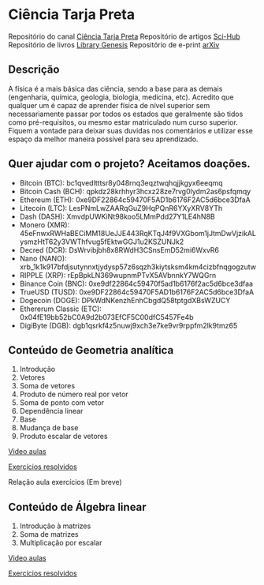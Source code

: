 # Ciência Tarja Preta

Repositório do canal [Ciência Tarja Preta](https://www.youtube.com/cienciatarjapreta)
Repositório de artigos [Sci-Hub](https://sci-hub.tw/)
Repositório de livros [Library Genesis](http://gen.lib.rus.ec/)
Repositório de e-print [arXiv](https://arxiv.org/)

## Descrição

A física é a mais básica das ciência, sendo a base para as demais (engenharia, química, geologia, biologia, medicina, etc). Acredito que qualquer um é capaz de aprender física de nível superior sem necessariamente passar por todos os estados que geralmente são tidos como pré-requisitos, ou mesmo estar matriculado num curso superior. Fiquem a vontade para deixar suas duvidas nos comentários e utilizar esse espaço da melhor maneira possível para seu aprendizado.

## Quer ajudar com o projeto? Aceitamos doações.

- Bitcoin (BTC): bc1qvedltttsr8y048rnq3eqztwqhqjjkgyx6eeqmq
- Bitcoin Cash (BCH): qpkdz28krhhyr3hcxz28ze7rvg0lydm2as6psfqmqy
- Ethereum (ETH): 0xe9DF22864c59470F5AD1b6176F2AC5d6bce3DfaA
- Litecoin (LTC): LesPNmLwZAARqGuZ9HqPQnR6YXyXRV8YTh
- Dash (DASH): XmvdpUWKiNt98koo5LMmPdd27Y1LE4hN8B
- Monero (XMR): 45eFnwxRWHaBECiMM18UeJJE443RqKTqJ4f9VXGbom1jJtmDwVjzikALysmzHtT62y3VWThfvug5fEktwGGJ1u2KSZUNJk2
- Decred (DCR): DsWrvibjbh8x8RWdH3CSnsEmD52mi6WxvR6
- Nano (NANO): xrb_1k1k917bfdjsutynnxtjydysp57z6sqzh3kiytsksm4km4cizbfnqgogzutw
- RIPPLE (XRP): rEpBpkLN369wupnmPTvX5AVbnnkY7WQGrn
- Binance Coin (BNC): 0xe9df22864c59470f5ad1b6176f2ac5d6bce3dfaa
- TrueUSD (TUSD): 0xe9DF22864c59470F5AD1b6176F2AC5d6bce3DfaA
- Dogecoin (DOGE): DPkWdNKenzhEnhCbgdQ58tptgdXBsWZUCY
- Ethererum Classic (ETC): 0x04fE19bb52bC0A9d2b073EfCF5C00dfC5457Fe4b
- DigiByte (DGB): dgb1qsrkf4z5nuwj9xch3e7ke9vr9rppfm2lk9tmz65

## Conteúdo de Geometria analítica
1. Introdução
2. Vetores
3. Soma de vetores
4. Produto de número real por vetor
5. Soma de ponto com vetor
6. Dependência linear
7. Base
8. Mudança de base
9. Produto escalar de vetores

[Video aulas](https://www.youtube.com/playlist?list=PLcWxbYgMH8x_e61RzeNISIiDYwYhDbNrx)

[Exercícios resolvidos](https://www.youtube.com/playlist?list=PLcWxbYgMH8x8xbCLHJTGuXb7R-t7EZljU)

Relação aula exercícios (Em breve)

## Conteúdo de Álgebra linear
1. Introdução à matrizes
2. Soma de matrizes
3. Multiplicação por escalar

[Video aulas](https://www.youtube.com/playlist?list=PLcWxbYgMH8x99VtbZd02Op-7dpjs3qy1m)

[Exercícios resolvidos](https://www.youtube.com/playlist?list=PLcWxbYgMH8x9uYTRlc5ObX77lsjArTHvb)
